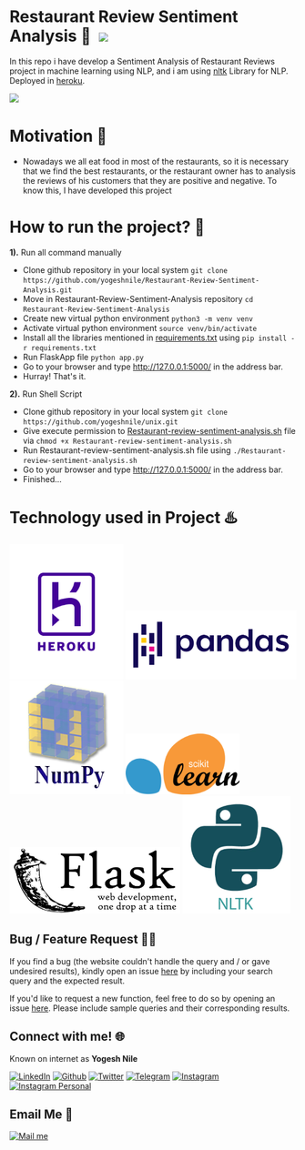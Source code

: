# Restaurant Review Sentiment Analysis :notebook: &nbsp;[![](https://camo.githubusercontent.com/17fa56d1fbad7bb4082c9711a77b984b85e79446/68747470733a2f2f696d672e736869656c64732e696f2f62616467652f507974686f6e2d332e362d627269676874677265656e2e737667)](https://python.org)
In this repo i have develop a Sentiment Analysis of Restaurant Reviews project in machine learning using NLP, and i am using [nltk](https://pypi.org/project/nltk/) Library for NLP. Deployed in [heroku](https://www.heroku.com/).

[![](https://camo.githubusercontent.com/2fb0723ef80f8d87a51218680e209c66f213edf8/68747470733a2f2f666f7274686562616467652e636f6d2f696d616765732f6261646765732f6d6164652d776974682d707974686f6e2e737667)](https://python.org)

# Motivation :monocle_face:
  - Nowadays we all eat food in most of the restaurants, so it is necessary that we find the best restaurants, or the restaurant owner has to analysis the reviews of his customers that they are positive and negative. To know this, I have developed this project
  
# How to run the project? :thinking:
**1).** Run all command manually
  - Clone github repository in your local system  `git clone https://github.com/yogeshnile/Restaurant-Review-Sentiment-Analysis.git`
  - Move in Restaurant-Review-Sentiment-Analysis repository  `cd Restaurant-Review-Sentiment-Analysis`
  - Create new virtual python environment  `python3 -m venv venv`
  - Activate virtual python environment  `source venv/bin/activate`
  - Install all the libraries mentioned in [requirements.txt](https://github.com/yogeshnile/Restaurant-Review-Sentiment-Analysis/blob/master/requirements.txt)  using  `pip install -r requirements.txt`
  - Run FlaskApp file  `python app.py`
  - Go to your browser and type http://127.0.0.1:5000/ in the address bar.
  - Hurray! That's it. <br>


**2).** Run Shell Script
  - Clone github repository in your local system  `git clone https://github.com/yogeshnile/unix.git`
  - Give execute permission to [Restaurant-review-sentiment-analysis.sh](https://github.com/yogeshnile/unix/blob/master/Restaurant-review-sentiment-analysis.sh) file via  `chmod +x Restaurant-review-sentiment-analysis.sh`
  - Run Restaurant-review-sentiment-analysis.sh file using `./Restaurant-review-sentiment-analysis.sh`
  - Go to your browser and type http://127.0.0.1:5000/ in the address bar.
  - Finished...

# Technology used in Project :hotsprings:
<img target="_blank" src="https://github.com/yogeshnile/technology/blob/master/Heroku.png" width="200">  <img target="_blank" src="https://github.com/yogeshnile/technology/blob/master/pandas.png" width="300">    <img target="_blank" src="https://github.com/yogeshnile/technology/blob/master/numpy.png" width="200">     <img target="_blank" src="https://github.com/yogeshnile/technology/blob/master/sklearn.png" width="200">    <img target="_blank" src="https://github.com/yogeshnile/technology/blob/master/Flask.png" width="300">    <img target="_blank" src="https://github.com/yogeshnile/technology/blob/master/python_nltk.png" width="190">


## Bug / Feature Request :man_technologist:
If you find a bug (the website couldn't handle the query and / or gave undesired results), kindly open an issue [here](https://github.com/yogeshnile/Restaurant-Review-Sentiment-Analysis/issues/new) by including your search query and the expected result.

If you'd like to request a new function, feel free to do so by opening an issue [here](https://github.com/yogeshnile/Restaurant-Review-Sentiment-Analysis/issues/new). Please include sample queries and their corresponding results.


## Connect with me! 🌐
Known on internet as **Yogesh Nile**

[<img target="_blank" src="https://img.icons8.com/bubbles/100/000000/linkedin.png" title="LinkedIn">](https://bit.ly/2Ky3ho6)  [<img target="_blank" src="https://img.icons8.com/bubbles/100/000000/github.png" title="Github">](https://bit.ly/2yoggit) [<img target="_blank" src="https://img.icons8.com/bubbles/100/000000/twitter.png" title="Twitter">](https://bit.ly/3dbLJLC) [<img target="_blank" src="https://img.icons8.com/bubbles/100/000000/telegram-app.png" title="Telegram"/>](https://t.me/yogeshnile) [<img target="_blank" src="https://img.icons8.com/bubbles/100/000000/instagram-new.png" title="Instagram">](https://bit.ly/3b9Qeo4)  [<img target="_blank" src="https://img.icons8.com/bubbles/100/000000/instagram.png" title="Instagram Personal">](https://bit.ly/32SXHV0)

## Email Me :e-mail:

[<img target="_blank" src="https://img.icons8.com/bubbles/100/000000/secured-letter.png" title="Mail me">](mailto:yogeshnile.work4u@gmail.com)
